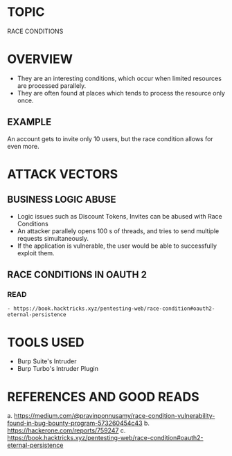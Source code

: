 # TOPIC
RACE CONDITIONS

# OVERVIEW
- They are an interesting conditions, which occur when limited resources are processed parallely.
- They are often found at places which tends to process the resource only once.

## EXAMPLE
An account gets to invite only 10 users, but the race condition allows for even more.

# ATTACK VECTORS
## BUSINESS LOGIC ABUSE
 - Logic issues such as Discount Tokens, Invites can be abused with Race Conditions
 - An attacker parallely opens 100 s of threads, and tries to send multiple requests simultaneously.
 - If the application is vulnerable, the user would be able to successfully exploit them.

## RACE CONDITIONS IN OAUTH 2
### READ
	- https://book.hacktricks.xyz/pentesting-web/race-condition#oauth2-eternal-persistence


# TOOLS USED
- Burp Suite's Intruder
- Burp Turbo's Intruder Plugin

# REFERENCES AND GOOD READS
a. https://medium.com/@pravinponnusamy/race-condition-vulnerability-found-in-bug-bounty-program-573260454c43
b. https://hackerone.com/reports/759247
c. https://book.hacktricks.xyz/pentesting-web/race-condition#oauth2-eternal-persistence	
